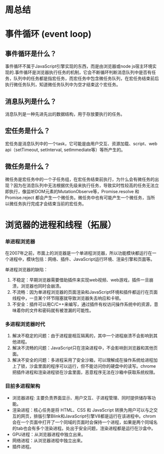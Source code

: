 # 周总结

# 事件循环 (event loop)

## 事件循环是什么？

事件循环不属于JavaScript引擎实现的东西，而是由浏览器或node js宿主环境实现的.事件循环是浏览器执行任务的机制，它会不断循环判断消息队列中是否有任务，队列中的任务都是指宏任务，而宏任务中包含微任务队列，在宏任务结束前后执行微任务队列，知道微任务队列中为空才结束这个宏任务。

## 消息队列是什么？

消息队列是一种先进先出的数据结构，用于存放要执行的任务。

## 宏任务是什么？

宏任务是消息队列中的一个task，它可能是由用户交互、资源加载、script、web api（setTimeout, setInterval, setImmediate等）等所产生的。

## 微任务是什么？

微任务是宏任务中的一个子任务组，在宏任务结束前执行，为什么会有微任务的出现？因为在消息队列中无法根据优先级来执行任务，导致实时性较高的任务无法立即执行，像监听DOM元素的MutationObserve等，Promise.resolve 和 Promise.reject 都会产生一个微任务。微任务中也有可能产生一个微任务，当所以微任务执行完成才会结束当前的宏任务。

# 浏览器的进程和线程（拓展）

### 单进程浏览器
在2007年之前，市面上的浏览器是一个单进程浏览器，所以功能模块都运行在一个进程中，模块包括：网络、插件、JavaScript运行环境、渲染引擎和页面等。

单进程浏览器的缺陷：

1. 不稳定：早期浏览器需要借助插件来实现web视频、web游戏，插件一旦崩溃，浏览器也同时会崩溃。
2. 不流畅：因为单进程浏览器的页面渲染和JavaScript环境和插件都运行在页面线程中，一旦某个环节阻塞就导致浏览器失去响应和卡顿。
3. 不安全：插件可以用C/C++来编写，通过插件有权访问操作系统中的资源，意味着你的文件和密码就有被泄漏的可能性。

### 多进程浏览器时代

1. 解决不稳定的问题：由于进程是相互隔离的，其中一个进程崩溃不会影响到其他进程。
2. 解决不流畅的问题：JavaScript只在渲染进程中，不会影响到浏览器和其他页面。
3. 解决不安全的问题：多进程采用了安全沙箱，可以理解成在操作系统给进程加上了锁，沙盒里面的程序可以运行，但不能访问你的硬盘中的读写。chrome把插件进程和渲染进程锁在沙盒里面，恶意程序无法在沙箱中获取系统权限。

### 目前多进程架构
* 浏览器进程: 主要负责界面显示、用户交互、子进程管理、同时提供储存等功能。
* 渲染进程：核心任务是将 HTML、CSS 和 JavaScript 转换为用户可以与之交互的网页，排版引擎Blink和JavaScript引擎V8都是运行在该进程中。chrom会在一个页面中打开了一个同域的页面时会保持一个进程，如果是两个同域名的tab也会有多个渲染进程。处出于安全问题，渲染进程都是运行在沙盒中。
* GPU进程：从浏览器进程中独立出来。
* 网络进程：从浏览器进程中独立出来。
* 插件进程。

